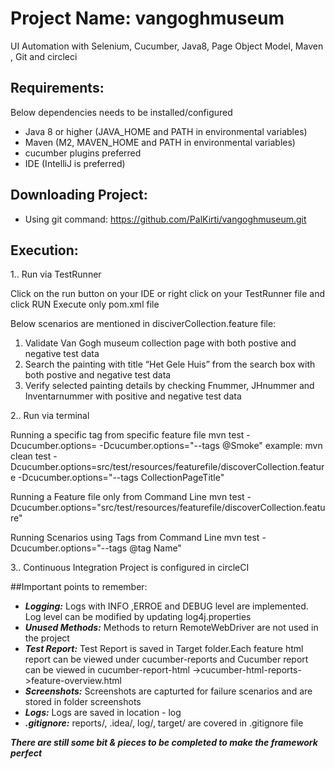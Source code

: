 # Project Name: vangoghmuseum
UI Automation with Selenium, Cucumber, Java8, Page Object Model, Maven , Git and circleci

## Requirements:
Below dependencies needs to be installed/configured
- Java 8 or higher (JAVA_HOME and PATH in environmental variables)
- Maven (M2, MAVEN_HOME and PATH in environmental variables)
- cucumber plugins preferred
- IDE (IntelliJ is preferred)

## Downloading Project:
- Using git command: https://github.com/PalKirti/vangoghmuseum.git


## Execution:
1.. Run via TestRunner

Click on the run button on your IDE or right click on your TestRunner file and click RUN
Execute only pom.xml file

Below scenarios are mentioned in disciverCollection.feature file:

 1) Validate Van Gogh museum collection page with both postive and negative test data
 2) Search the painting with title “Het Gele Huis” from the search box with both postive and negative test data
 3) Verify selected painting details by checking Fnummer, JHnummer and Inventarnummer with positive and negative test data

2.. Run via terminal

Running a specific tag from specific feature file
mvn test -Dcucumber.options=<path of the featurefile.feature> -Dcucumber.options="--tags @Smoke"
example:
mvn clean test -Dcucumber.options=src/test/resources/featurefile/discoverCollection.feature -Dcucumber.options="--tags CollectionPageTitle"

Running a Feature file only from Command Line
mvn test -Dcucumber.options="src/test/resources/featurefile/discoverCollection.feature"

Running Scenarios using Tags from Command Line
mvn test -Dcucumber.options="--tags @tag Name"


3.. Continuous Integration
Project is configured in circleCI


##Important points to remember:
- ***Logging:*** Logs with INFO ,ERROE and DEBUG level are implemented. Log level can be modified by updating log4j.properties
- ***Unused Methods:*** Methods to return RemoteWebDriver are not used in the project
- ***Test Report:*** Test Report is saved in Target folder.Each feature html report can be viewed under cucumber-reports and Cucumber report can  be viewed in cucumber-report-html ->cucumber-html-reports->feature-overview.html
- ***Screenshots:*** Screenshots are capturted for failure scenarios and are stored in folder screenshots
- ***Logs:*** Logs are saved in location - log
- ***.gitignore:*** reports/, .idea/, log/, target/ are covered in .gitignore file

***There are still some bit & pieces to be completed to make the framework perfect***

